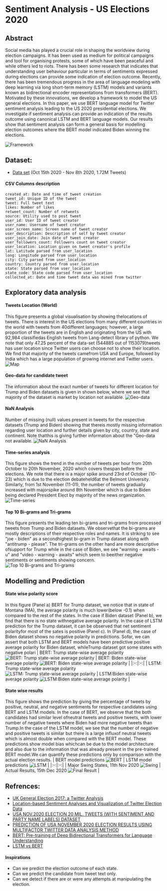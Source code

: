# Sentiment Analysis - US Elections 2020

## Abstract

Social media has played a crucial role in shaping the worldview during election campaigns. It has been used as medium for political campaigns and tool for organising protests, some of which have been peaceful and while others led to riots. There has been some research that indicates that  understanding  user  behaviour particular in terms of sentiments expressed  during elections can provide some indication of election outcome.  Recently, there has been tremendous progress in the area of language modeling with deep learning via long short-term memory (LSTM) models and variants known as bidirectional
 encoder representations from transformers (BERT). Motivated by these innovations, we    develop a framework to  model the US general  elections. 
In this paper,  we use BERT language model for Twitter sentiment analysis leading to the  US 2020 presidential elections. We investigate if sentiment analysis can provide an indication of the results outcome using canonical LSTM and BERT language  models.  Our results show that sentiment analysis can form a general basis for modelling election outcomes where the BERT model indicated Biden winning the elections.

![Framework](https://raw.githubusercontent.com/sydney-machine-learning/sentimentanalysis-USelections/main/assets/Framework2.png)

## Dataset:
- [Data set](https://drive.google.com/drive/folders/1LnNvtOUWsfOwG8-tqAWaGvle3mcP52KR?usp=sharing) (Oct 15th 2020 - Nov 8th 2020, 1.72M Tweets)

#### CSV Columns description

```
created_at: Date and time of tweet creation
tweet_id: Unique ID of the tweet
tweet: Full tweet text
likes: Number of likes
retweet_count: Number of retweets
source: Utility used to post tweet
user_id: User ID of tweet creator
user_name: Username of tweet creator
user_screen_name: Screen name of tweet creator
user_description: Description of self by tweet creator
user_join_date: Join date of tweet creator
user_followers_count: Followers count on tweet creator
user_location: Location given on tweet creator's profile
lat: Latitude parsed from user_location
long: Longitude parsed from user_location
city: City parsed from user_location
country: Country parsed from user_location
state: State parsed from user_location
state_code: State code parsed from user_location
collected_at: Date and time tweet data was mined from twitter
```

## Exploratory data analysis

#### Tweets Location (World)
This figure presents a global visualisation by showing thelocations of tweets.  There is interest in the US elections from many different countries in the world with tweets from 40different languages; however, a large proportion of the tweets are in English and originating from the US with 92,984 classifiedas English tweets from Lang-detect library of python. We note that only 47.25 percent of the data-set (544885 out of 1153079)tweets has user location since Twitter users can choose not to show their location. We find that majority of the tweets camefrom USA and Europe, followed by India which has a large population of growing internet and Twitter users.
![Map](https://raw.githubusercontent.com/sydney-machine-learning/sentimentanalysis-USelections/main/assets/world3.png)

#### Geo-data for candidate tweet
The information about the exact number of tweets for different location for Trump and Biden datasets is given in shown below, where we see that majority of the dataset is market by location not available.
![Geo-data](https://raw.githubusercontent.com/sydney-machine-learning/sentimentanalysis-USelections/main/assets/4.png)

#### NaN Analysis
Number of missing (null) values present in tweets for the respective datasets (Trump and Biden) showing that thereis mostly missing information regarding user location and further details given by city, country, state and continent. Note thatthis is giving further information about the "Geo-data not available.
![NaN Analysis](https://raw.githubusercontent.com/sydney-machine-learning/sentimentanalysis-USelections/main/assets/Nan.png)

#### Time-series analysis
This figure shows the trend in the number of tweets per hour from 20th October to 20th November, 2020 which covers thespan before the elections. We note that there is a major spike around 23rd of October (10-23) which is due to the election debateheld6at the Belmont University. Similarly, from 1st November (11-01), the number of tweets gradually increased with majorspike around 8th November which is due to Biden being declared President Elect by majority of the news organization. 
![Time-series](https://raw.githubusercontent.com/sydney-machine-learning/sentimentanalysis-USelections/main/assets/5.png)

#### Top 10 Bi-grams and Tri-grams
This figure presents the leading ten bi-grams and tri-grams from processed tweets from Trump and Biden datasets. We observethat the bi-grams are mostly descriptions of their respective roles and names.  It is striking to see "joe - biden" as a secondhighest bi-gram in Trump dataset along with "antitrump - please". The tri-grams on the other hand are more descriptive ofsupport for Trump while in the case of Biden, we see "warning - awaits - u" and "video - warning - awaits" which seem to beeither negative sentiments or sentiments showing concern.
![Top 10 Bi-grams and Tri-grams](https://raw.githubusercontent.com/sydney-machine-learning/sentimentanalysis-USelections/main/assets/tribi.png)

## Modelling and Prediction
#### State wise polarity score
In this figure (Panel a) BERT for Trump dataset, we notice that in state of Montana (MA), the average polarity is much lower(below -0.1) when compared to the rest of the states. In the case if Biden dataset (Panel b), we find that there is no state withnegative average polarity. In the case of LSTM prediction for the Trump dataset, it can be observed that net sentiment polarityfor most of the sates is positive (Panel c). In (Panel d), the case of Biden dataset shows no negative polarity in predictions. Sofar, we can assert that both LSTM and BERT models have been predictive positive average polarity for Biden dataset, whileTrump dataset got some states with negative polari
| BERT: Trump state-wise average polarity ![BERT: Trump state-wise average polarity](https://raw.githubusercontent.com/sydney-machine-learning/sentimentanalysis-USelections/main/assets/Bert_T.png)  | BERT: Biden state-wise average polarity ![BERT: Biden state-wise average polarity](https://raw.githubusercontent.com/sydney-machine-learning/sentimentanalysis-USelections/main/assets/Bert_B.png)  |
|:-:|:-:|
| LSTM: Trump state-wise average polarity ![LSTM: Trump state-wise average polarity](https://raw.githubusercontent.com/sydney-machine-learning/sentimentanalysis-USelections/main/assets/trump-ploty.png)  | LSTM:Biden state-wise average polarity ![LSTM:Biden state-wise average polarity](https://raw.githubusercontent.com/sydney-machine-learning/sentimentanalysis-USelections/main/assets/biden-ploty.png)  |

#### State wise results
This figure shows the prediction by giving the percentage of tweets by positive, neutral, and negative sentiments for respective candidates using BERT and LSTM models.  In the case of BERT, we observe that the both candidates had similar level ofneutral tweets and positive tweets, with lower number of negative tweets where Biden had more negative tweets than Trump.In the case of the LSTM model, we see that the number of negative and positive tweets is similar but there is a large influxof neutral tweets which is almost double when compared with the BERT model. These predictions show model bias whichcan be due to the model architecture and also due to the information that was already present in the pre-trained BERT model.We can quantify these predictions only by comparison with the actual election results.
|   BERT model predictions ![BERT](https://raw.githubusercontent.com/sydney-machine-learning/sentimentanalysis-USelections/main/assets/newB_Bert.png)  |   LSTM model predictions ![LSTM](https://raw.githubusercontent.com/sydney-machine-learning/sentimentanalysis-USelections/main/assets/newB_Lstm.png)  |
|:-:|:-:|
|  Major Swing States, 11th Nov 2020 ![Swing](https://raw.githubusercontent.com/sydney-machine-learning/sentimentanalysis-USelections/main/assets/plotly_Swing2.png)  |    Actual Results, 15th Dec 2020 ![Final Result](https://raw.githubusercontent.com/sydney-machine-learning/sentimentanalysis-USelections/main/assets/plotly_final3.png) |

## Refrences:
- [UK General Election 2017: a Twitter Analysis](https://arxiv.org/abs/1706.02271)
- [Location-based Sentiment Analyses and Visualization of Twitter Election Data](https://dl.acm.org/doi/fullHtml/10.1145/3339909)
- [USA NOV.2020 ELECTION 20 MIL. TWEETS (WITH SENTIMENT AND PARTY NAME LABELS) DATASET](https://ieee-dataport.org/open-access/usa-nov2020-election-20-mil-tweets-sentiment-and-party-name-labels-dataset#files)
- [PREDICTION OF USA NOVEMBER 2020 ELECTION RESULTS USING MULTIFACTOR TWITTER DATA ANALYSIS METHOD](https://arxiv.org/ftp/arxiv/papers/2010/2010.15938.pdf)
- 	[BERT: Pre-training of Deep Bidirectional Transformers for Language Understanding](https://arxiv.org/abs/1810.04805)
- [LSTM vs BERT](https://towardsdatascience.com/lstm-vs-bert-a-step-by-step-guide-for-tweet-sentiment-analysis-ced697948c47)

#### Inspirations

- Can we predict the election outcome of each state.
- Can we predict the candidate from tweet text only.
- Can we detect if there are or were any attempts at manipulating the election.



